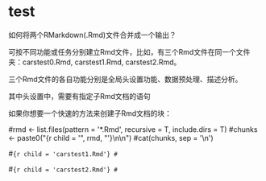 # test

如何将两个RMarkdown(.Rmd)文件合并成一个输出？

可按不同功能或任务分别建立Rmd文件，比如，有三个Rmd文件在同一个文件夹：carstest0.Rmd, carstest1.Rmd, carstest2.Rmd。

三个Rmd文件的各自功能分别是全局头设置功能、数据预处理、描述分析。

其中头设置中，需要有指定子Rmd文档的语句

如果你想要一个快速的方法来创建子Rmd文档的块：

#rmd <- list.files(pattern = '*.Rmd', recursive = T, include.dirs = T) 
#chunks <- paste0("{r child = '", rmd, "'}\n\n") 
#cat(chunks, sep = '\n')

#```{r child = 'carstest1.Rmd'}
#```

#```{r child = 'carstest2.Rmd'}
#```
